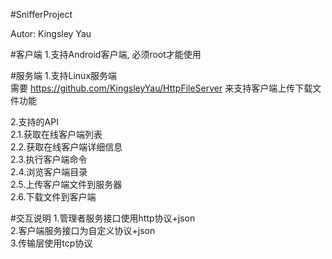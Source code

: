#SnifferProject

Autor:  Kingsley Yau

#客户端
1.支持Android客户端, 必须root才能使用</br>

#服务端
1.支持Linux服务端</br>
需要 https://github.com/KingsleyYau/HttpFileServer 来支持客户端上传下载文件功能</br>

2.支持的API</br>
2.1.获取在线客户端列表</br>
2.2.获取在线客户端详细信息</br>
2.3.执行客户端命令</br>
2.4.浏览客户端目录</br>
2.5.上传客户端文件到服务器</br>
2.6.下载文件到客户端</br>											  

#交互说明
1.管理者服务接口使用http协议+json</br>
2.客户端服务接口为自定义协议+json</br>
3.传输层使用tcp协议</br>
